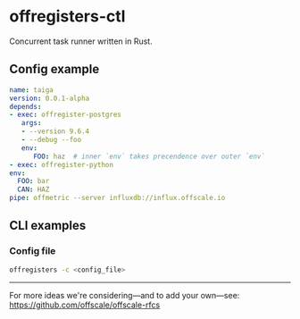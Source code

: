 offregisters-ctl
================

Concurrent task runner written in Rust.


## Config example
```yaml
name: taiga
version: 0.0.1-alpha
depends:
- exec: offregister-postgres
   args:
   - --version 9.6.4
   - --debug --foo
   env:
      FOO: haz  # inner `env` takes precendence over outer `env`
- exec: offregister-python
env:
  FOO: bar
  CAN: HAZ
pipe: offmetric --server influxdb://influx.offscale.io
```

## CLI examples

### Config file
```bash
offregisters -c <config_file>
```

---

For more ideas we're considering—and to add your own—see: https://github.com/offscale/offscale-rfcs
